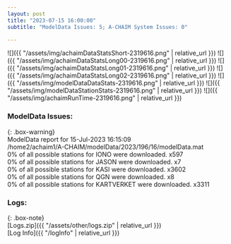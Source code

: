 ```yaml
---
layout: post
title: "2023-07-15 16:00:00"
subtitle: "ModelData Issues: 5; A-CHAIM System Issues: 0"

---
```


![]({{ "/assets/img/achaimDataStatsShort-2319616.png" | relative_url }})
![]({{ "/assets/img/achaimDataStatsLong00-2319616.png" | relative_url }})
![]({{ "/assets/img/achaimDataStatsLong01-2319616.png" | relative_url }})
![]({{ "/assets/img/achaimDataStatsLong02-2319616.png" | relative_url }})
![]({{ "/assets/img/modelDataDataStats-2319616.png" | relative_url }})
![]({{ "/assets/img/modelDataStationStats-2319616.png" | relative_url }})
![]({{ "/assets/img/achaimRunTime-2319616.png" | relative_url }})


### ModelData Issues:  
  
{: .box-warning}  
 ModelData report for 15-Jul-2023 16:15:09   
 /home2/achaim1/A-CHAIM/modelData/2023/196/16/modelData.mat   
 0% of all possible stations for IONO were downloaded. x597   
 0% of all possible stations for JASON were downloaded. x7   
 0% of all possible stations for KASI were downloaded. x3602   
 0% of all possible stations for QGN were downloaded. x8   
 0% of all possible stations for KARTVERKET were downloaded. x3311   
  


### Logs:  
  
{: .box-note}  
[Logs.zip]({{ "/assets/other/logs.zip" | relative_url }})  
[Log Info]({{ "/logInfo" | relative_url }})  
